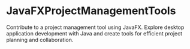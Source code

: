 # JavaFXProjectManagementTools
Contribute to a project management tool using JavaFX. Explore desktop application development with Java and create tools for efficient project planning and collaboration.
